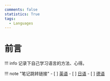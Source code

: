 ```yaml
---
comments: false
statistics: True
tags:
  - Languages
---
```


# 前言
!!! info
    记录下自己学习语言的方法、心得。


!!! note "笔记跳转链接"
    - [ ] [英语](English.md)
    - [ ] [日语](Japanese.md)
    - [ ] [德语](German.md)